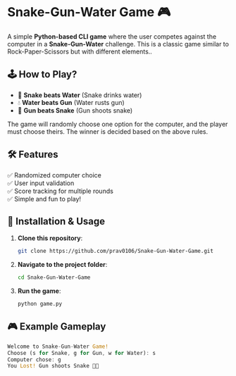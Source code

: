 # Snake-Gun-Water Game 🎮  

A simple **Python-based CLI game** where the user competes against the computer in a **Snake-Gun-Water** challenge. This is a classic game similar to Rock-Paper-Scissors but with different elements..

## 🕹️ How to Play?  
- 🐍 **Snake beats Water** (Snake drinks water)  
- 💧 **Water beats Gun** (Water rusts gun)  
- 🔫 **Gun beats Snake** (Gun shoots snake)  

The game will randomly choose one option for the computer, and the player must choose theirs. The winner is decided based on the above rules.  

## 🛠️ Features  
✅ Randomized computer choice  
✅ User input validation  
✅ Score tracking for multiple rounds  
✅ Simple and fun to play!  

## 🚀 Installation & Usage  
1. **Clone this repository**:  
   ```bash
   git clone https://github.com/prav0106/Snake-Gun-Water-Game.git

2. **Navigate to the project folder**:  
   ```bash
   cd Snake-Gun-Water-Game

3. **Run the game**:  
   ```bash
   python game.py
   
## 🎮 Example Gameplay
   ```rust
  Welcome to Snake-Gun-Water Game!
  Choose (s for Snake, g for Gun, w for Water): s
  Computer chose: g
  You Lost! Gun shoots Snake 🔫🐍
